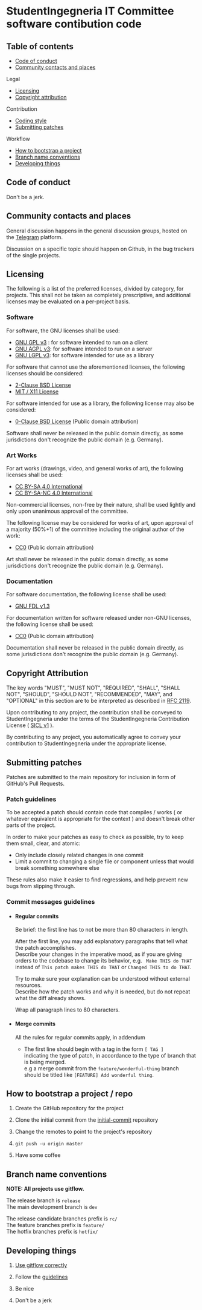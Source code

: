# StudentIngegneria IT Committee software contibution code #

## Table of contents ##

- [Code of conduct](#code-of-conduct)
- [Community contacts and places](#community-contacts-and-places)

Legal

- [Licensing](#licensing)
- [Copyright attribution](#copyright-attribution)

Contribution

- [Coding style](#coding-style)
- [Submitting patches](#submitting-patches)

Workflow

- [How to bootstrap a project](#how-to-bootstrap-a-project)
- [Branch name conventions](#branch-name-conventions)
- [Developing things](#developing-things)

## Code of conduct ##

Don't be a jerk.

## Community contacts and places ##

General discussion happens in the general discussion groups,
hosted on the [Telegram](https://telegram.org) platform.

Discussion on a specific topic should happen on Github,
in the bug trackers of the single projects.

## Licensing ##

The following is a list of the preferred licenses, divided by
category, for projects. This shall not be taken as completely
prescriptive, and additional licenses may be evaluated on a per-project
basis.

### Software ###

For software, the GNU licenses shall be used:

- [GNU GPL v3](https://www.gnu.org/licenses/gpl.txt) : for software intended to run on a client
- [GNU AGPL v3](https://www.gnu.org/licenses/agpl.txt): for software intended to run on a server
- [GNU LGPL v3](https://www.gnu.org/licenses/lgpl.txt): for software intended for use as a library

For software that cannot use the aforementioned licenses,
the following licenses should be considered:

- [2-Clause BSD License](https://github.com/StudentIngegneria/documentation/blob/master/licenses/BSD-2-Clause.txt)
- [MIT / X11 License](https://github.com/StudentIngegneria/documentation/blob/master/licenses/MIT-X11.txt)

For software intended for use as a library, the following license
may also be considered:

- [0-Clause BSD License](https://opensource.org/licenses/0BSD) (Public domain attribution)

Software shall never be released in the public domain
directly, as some jurisdictions don't recognize
the public domain (e.g. Germany).

### Art Works ###

For art works (drawings, video, and general works of art),
the following licenses shall be used:

- [CC BY-SA 4.0 International](https://creativecommons.org/licenses/by-sa/4.0/)
- [CC BY-SA-NC 4.0 International](https://creativecommons.org/licenses/by-sa-nc/4.0/)

Non-commercial licenses, non-free by their nature, shall
be used lightly and only upon unanimous approval
of the committee.

The following license may be considered for works
of art, upon approval of a majority (50%+1) of
the committee including the original author of
the work:

- [CC0](https://creativecommons.org/publicdomain/zero/1.0/legalcode) (Public domain attribution)

Art shall never be released in the public domain
directly, as some jurisdictions don't recognize
the public domain (e.g. Germany).

### Documentation ###

For software documentation, the following license shall
be used:

- [GNU FDL v1.3](https://www.gnu.org/licenses/fdl.txt)

For documentation written for software released under non-GNU licenses,
the following license shall be used:

- [CC0](https://creativecommons.org/publicdomain/zero/1.0/legalcode) (Public domain attribution)

Documentation shall never be released in the public domain
directly, as some jurisdictions don't recognize
the public domain (e.g. Germany).

## Copyright Attribution ##

The key words "MUST", "MUST NOT", "REQUIRED", "SHALL", "SHALL
NOT", "SHOULD", "SHOULD NOT", "RECOMMENDED",  "MAY", and
"OPTIONAL" in this section are to be interpreted as described in
[RFC 2119](https://www.ietf.org/rfc/rfc2119.txt).

Upon contributing to any project, the contribution
shall be conveyed to StudentIngegneria under the terms of the
StudentIngegneria Contribution License
( [SICL v1](https://github.com/StudentIngegneria/documentation/blob/master/licenses/SICL-v1.txt) ).  

By contributing to any project, you automatically agree to
convey your contribution to StudentIngegneria under the appropriate license.

## Submitting patches ##

Patches are submitted to the main repository for inclusion in form of GitHub's
Pull Requests.

### Patch guidelines ###

To be accepted a patch should contain code that compiles / works
( or whatever equivalent is appropriate for the context ) and doesn't break
other parts of the project.

In order to make your patches as easy to check as possible, try to keep them
small, clear, and atomic:  

- Only include closely related changes in one commit  
- Limit a commit to changing a single file or component unless that would break
  something somewhere else  

These rules also make it easier to find regressions, and help prevent new bugs
from slipping through.  

### Commit messages guidelines ###

- #### Regular commits ####

	Be brief: the first line has to not be more than 80 characters in
	length.

	After the first line, you may add explanatory paragraphs that tell what the
	patch accomplishes.  
	Describe your changes in the imperative mood, as if you
	are giving orders to the codebase to change its behavior,
	e.g. ``` Make THIS do THAT``` instead of
	```This patch makes THIS do THAT``` or ```Changed THIS to do THAT```.  

	Try to make sure your explanation can be understood without external
	resources.  
	Describe how the patch works and why it is needed, but do not repeat what
	the diff already shows.  

	Wrap all paragraph lines to 80 characters.

- #### Merge commits ####

	All the rules for regular commits apply, in addendum

	- The first line should begin with a tag in the form ```[ TAG ]```  
		indicating the type of patch, in accordance to the type of branch that is
		being merged.  
		e.g a merge commit from the ```feature/wonderful-thing``` branch should be
		titled like ```[FEATURE] Add wonderful thing```.

## How to bootstrap a project / repo ##

1. Create the GitHub repository for the project

2. Clone the initial commit from the
[initial-commit](https://github.com/StudentIngegneria/initial-commit)
repository  

3. Change the remotes to point to the project's repository

4. `git push -u origin master`

5. Have some coffee

## Branch name conventions ##

**NOTE: All projects use gitflow.**

The release branch is ```release```  
The main development branch is ```dev```  

The release candidate branches prefix is ```rc/```  
The feature branches prefix is ```feature/```  
The hotfix branches prefix is ```hotfix/```  

## Developing things ##

1. [Use gitflow correctly](#branch-name-conventions)

2. Follow the [guidelines](https://github.com/StudentIngegneria/documentation/tree/master/policy)

3. Be nice

4. Don't be a jerk
